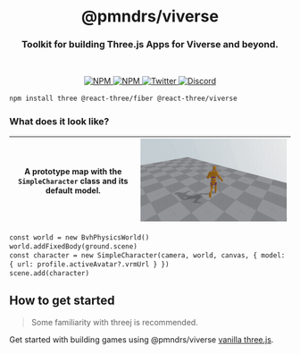 <h1 align="center">@pmndrs/viverse</h1>
<h3 align="center">Toolkit for building Three.js Apps for Viverse and beyond.</h3>
<br/>

<p align="center">
  <a href="https://npmjs.com/package/@react-three/viverse" target="_blank">
    <img src="https://img.shields.io/npm/v/@react-three/viverse?style=flat&colorA=000000&colorB=000000" alt="NPM" />
  </a>
  <a href="https://npmjs.com/package/@react-three/viverse" target="_blank">
    <img src="https://img.shields.io/npm/dt/@react-three/viverse.svg?style=flat&colorA=000000&colorB=000000" alt="NPM" />
  </a>
  <a href="https://twitter.com/pmndrs" target="_blank">
    <img src="https://img.shields.io/twitter/follow/pmndrs?label=%40pmndrs&style=flat&colorA=000000&colorB=000000&logo=twitter&logoColor=000000" alt="Twitter" />
  </a>
  <a href="https://discord.gg/ZZjjNvJ" target="_blank">
    <img src="https://img.shields.io/discord/740090768164651008?style=flat&colorA=000000&colorB=000000&label=discord&logo=discord&logoColor=000000" alt="Discord" />
  </a>
</p>

```bash
npm install three @react-three/fiber @react-three/viverse
```

### What does it look like?

| A prototype map with the `SimpleCharacter` class and its default model. | ![render of the code below](../../docs/getting-started/basic-example.gif) |
| --------------------------------------------------------------------------- | --------------------------------------------------------------------- |

```tsx
const world = new BvhPhysicsWorld()
world.addFixedBody(ground.scene)
const character = new SimpleCharacter(camera, world, canvas, { model: { url: profile.activeAvatar?.vrmUrl } })
scene.add(character)
```

## How to get started

> Some familiarity with
> threej is recommended.

Get started with building games using @pmndrs/viverse [vanilla three.js](https://pmndrs.github.io/viverse/without-react).
